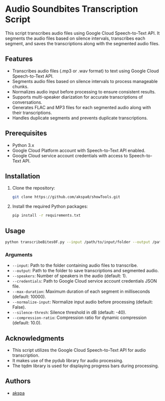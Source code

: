 # Audio Soundbites Transcription Script

This script transcribes audio files using Google Cloud Speech-to-Text API. It segments the audio files based on silence intervals, transcribes each segment, and saves the transcriptions along with the segmented audio files.

## Features

- Transcribes audio files (.mp3 or .wav format) to text using Google Cloud Speech-to-Text API.
- Segments audio files based on silence intervals to process manageable chunks.
- Normalizes audio input before processing to ensure consistent results.
- Supports multi-speaker diarization for accurate transcriptions of conversations.
- Generates FLAC and MP3 files for each segmented audio along with their transcriptions.
- Handles duplicate segments and prevents duplicate transcriptions.

## Prerequisites

- Python 3.x
- Google Cloud Platform account with Speech-to-Text API enabled.
- Google Cloud service account credentials with access to Speech-to-Text API.

## Installation

1. Clone the repository:

   ```bash
   git clone https://github.com/akspa0/showTools.git
   ```

2. Install the required Python packages:

   ```bash
   pip install -r requirements.txt
   ```

## Usage

```bash
python transcribeBites0F.py --input /path/to/input/folder --output /path/to/output/folder --speakers 1 --credentials /path/to/credentials.json
```

### Arguments

- `--input`: Path to the folder containing audio files to transcribe.
- `--output`: Path to the folder to save transcriptions and segmented audio.
- `--speakers`: Number of speakers in the audio (default: 1).
- `--credentials`: Path to Google Cloud service account credentials JSON file.
- `--max-duration`: Maximum duration of each segment in milliseconds (default: 10000).
- `--normalize-input`: Normalize input audio before processing (default: False).
- `--silence-thresh`: Silence threshold in dB (default: -40).
- `--compression-ratio`: Compression ratio for dynamic compression (default: 10.0).

## Acknowledgments

- This script utilizes the Google Cloud Speech-to-Text API for audio transcription.
- It makes use of the pydub library for audio processing.
- The tqdm library is used for displaying progress bars during processing.

## Authors

- [akspa](https://github.com/akspa0)
